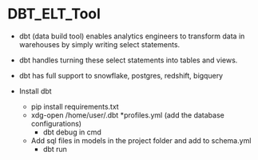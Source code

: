 # DBT_ELT_Tool


* dbt (data build tool) enables analytics engineers to transform data in warehouses by simply writing select statements. 
* dbt handles turning these select statements into tables and views.

* dbt has full support to snowflake, postgres, redshift, bigquery

* Install dbt
  * pip install requirements.txt
  * xdg-open /home/user/.dbt
     *profiles.yml (add the database configurations)
       * dbt debug in cmd 
  * Add sql files in models in the project folder and add to schema.yml 
    * dbt run
  
  
  

